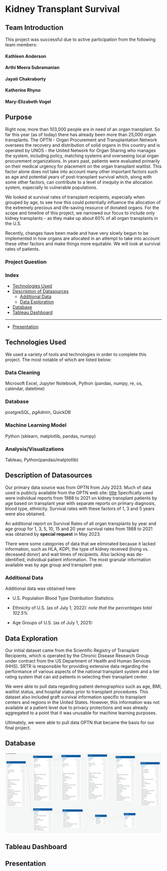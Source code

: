 # Kidney Transplant Survival

## Team Introduction
This project was successful due to active participation from the following team members: <br/>
#### Kathleen Anderson
#### Arthi Meera Subramanian
#### Jayati Chakraborty
#### Katherine Rhyno
#### Mary-Elizabeth Vogel

## Purpose
Right now, more than 103,000 people are in need of an organ transplant. So far this year (as of today) there has already been more than 25,000 organ transplants.  The OPTN - Organ Procurement and Transplantation Network oversees the recovery and distribution of solid organs in this country and is operated by UNOS - the United Network for Organ Sharing who manages the system, including policy, matching systems and overseeing local organ procurement organizations. In years past, patients were evaluated primarily on their medical urgency for placement on the organ transplant waitlist. This factor alone does not take into account many other important factors such as age and potential years of post-transplant survival which, along with some other factors, can contribute to a level of inequity in the allocation system, especially to vulnerable populations. 

We looked at survival rates of transplant recipients, especially when grouped by age, to see how this could potentially influence the allocation of the extremely precious and life-saving resource of donated organs. For the scope and timeline of this project, we narrowed our focus to include only kidney transplants - as they make up about 60% of all organ transplants in the U.S.

Recently, changes have been made and have very slowly begun to be implemented in how organs are allocated in an attempt to take into account these other factors and make things more equitable. We will look at survival rates of patients.

### Project Question

### Index
- [Technologies Used](#technologies-used)
- [Description of Datasources](#description-of-data-source)
    - [Additional Data](#additional-data)
    - [Data Exploration](#data-exploration)
- [Database](#database-1)
- [Tableau Dashboard](#tableau-dashboard)
---
- [Presentation](#presentation)

## Technologies Used
We used a variety of tools and technologies in order to complete this project. The most notable of which are listed below:
### Data Cleaning
Microsoft Excel, Jupyter Notebook, Python (pandas, numpy, re, os, calendar, datetime)
### Database
postgreSQL, pgAdmin, QuickDB
### Machine Learning Model
Python (sklearn, matplotlib, pandas, numpy)
### Analysis/Visualizations
Tableau, Python(pandas/matplotlib)

## Description of Datasources
Our primary data source was from OPTN from July 2023. Much of data used is publicly available from the OPTN web site: [title](http://optn.transplant.hrsa.gov)
Specifically used were individual reports from 1988 to 2021 on kidney transplant patients by age based on transplant year with separate reports on primary diagnosis, blood type, ethnicity. Survival rates with these factors of 1, 3 and 5 years were also obtained.

An additional report on Survival Rates of all organ transplants by year and age group for 1, 3, 5, 10, 15 and 20 year survival rates from 1988 to 2021 was obtained by **special request** in May 2023.

There were some categories of data that we eliminated because it lacked information, such as HLA, KDPI, the type of kidney received (living vs. deceased donor) and wait times of recipients. Also lacking was de-identified, individual patient information. The most granular information available was by age group and transplant year.

### Additional Data
Additional data was obtained here:

- U.S. Population Blood Type Distribution Statistics: [](https://www.statista.com/statistics/1112664/blood-type-distribution-us/)

- Ethnicity of U.S. (as of July 1, 2022): [](https://www.census.gov/quickfacts/fact/table/US/RHI725222)
*note that the percentages total 102.5%*

 - Age Groups of U.S. (as of July 1, 2021): [](https://www.statista.com/statistics/241488/population-of-the-us-by-sex-and-age/)

## Data Exploration
Our initial dataset came from the Scientific Registry of Transplant Recipients, which is operated by the Chronic Disease Research Group under contract from the US Department of Health and Human Services (HHS). SRTR is responsible for providing extensive data regarding the performance of various aspects of the national transplant system and a tier rating system that can aid patients in selecting their transplant center. 

We were able to pull data regarding patient demographics such as age, BMI, waitlist status, and hospital status prior to transplant procedures. This dataset also included graft survival information specific to transplant centers and regions in the United States. However, this information was not available at a patient level due to privacy protections and was already aggregated to a point that it was unusable for machine learning purposes.

Ultimately, we were able to pull data OPTN that became the basis for our final project.


## Database
![alt text](schema/OPTN_ERD.png)

## Tableau Dashboard

## Presentation